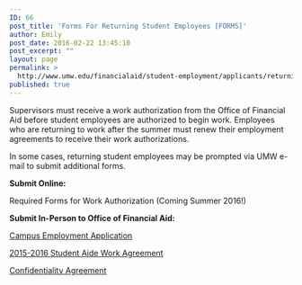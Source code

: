 ```yaml
---
ID: 66
post_title: 'Forms For Returning Student Employees [FORMS]'
author: Emily
post_date: 2016-02-22 13:45:10
post_excerpt: ""
layout: page
permalink: >
  http://www.umw.edu/financialaid/student-employment/applicants/returning-student-employees/
published: true
---
```

Supervisors must receive a work authorization from the Office of Financial Aid before student employees are authorized to begin work. Employees who are returning to work after the summer must renew their employment agreements to receive their work authorizations.

In some cases, returning student employees may be prompted via UMW e-mail to submit additional forms.

<strong>Submit Online:</strong>

Required Forms for Work Authorization (Coming Summer 2016!)

<strong>Submit In-Person to Office of Financial Aid:</strong>

<a href="http://adminfinance.umw.edu/financialaid/files/2015/03/2015-2016-Application.pdf">Campus Employment Application</a>

<a href="http://adminfinance.umw.edu/financialaid/files/2015/07/2015-2016-Work-Agreement.pdf">2015-2016 Student Aide Work Agreement</a>

<a href="http://adminfinance.umw.edu/financialaid/files/2015/03/2015-2016-Confidentiality-Agreement.pdf">Confidentiality Agreement</a>